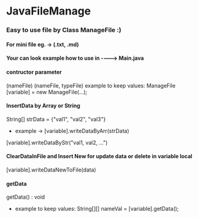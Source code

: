 # JavaFileManage
### Easy to use file by Class ManageFile :)
#### For mini file eg. -> (.txt, .md)
#### Your can look example how to use in ----> Main.java


#### contructor parameter
(nameFile)
(nameFile, typeFile)
example to keep values:  ManageFile [variable] = new ManageFile(...);


#### InsertData by Array or String
String[] strData = {"val1", "val2", "val3"}
- example -> [variable].writeDataByArr(strData)

[variable].writeDataByStr("val1, val2, ...")



#### ClearDataInFile and Insert New for update data or delete in variable local
[variable].writeDataNewToFile(data)


#### getData
getData() : void 
- example to keep values:  String[][] nameVal = [variable].getData();


